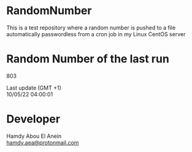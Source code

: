# RandomNumber    
This is a test repository where a random number is pushed to a file automatically passwordless from a cron job in my Linux CentOS server    
# Random Number of the last run   
803
      
Last update (GMT +1)    
10/05/22 04:00:01
# Developer    
Hamdy Abou El Anein   
hamdy.aea@protonmail.com
